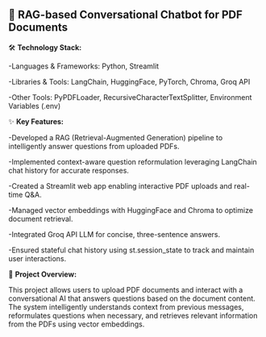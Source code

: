 ## 📄 RAG-based Conversational Chatbot for PDF Documents


🛠️ **Technology Stack:**

-Languages & Frameworks: Python, Streamlit

-Libraries & Tools: LangChain, HuggingFace, PyTorch, Chroma, Groq API

-Other Tools: PyPDFLoader, RecursiveCharacterTextSplitter, Environment Variables (.env)





✨ **Key Features:**

-Developed a RAG (Retrieval-Augmented Generation) pipeline to intelligently answer questions from uploaded PDFs.

-Implemented context-aware question reformulation leveraging LangChain chat history for accurate responses.

-Created a Streamlit web app enabling interactive PDF uploads and real-time Q&A.

-Managed vector embeddings with HuggingFace and Chroma to optimize document retrieval.

-Integrated Groq API LLM for concise, three-sentence answers.

-Ensured stateful chat history using st.session_state to track and maintain user interactions.




📌 **Project Overview:**

This project allows users to upload PDF documents and interact with a conversational AI that answers questions based on the document content. The system intelligently understands context from previous messages, reformulates questions when necessary, and retrieves relevant information from the PDFs using vector embeddings.
